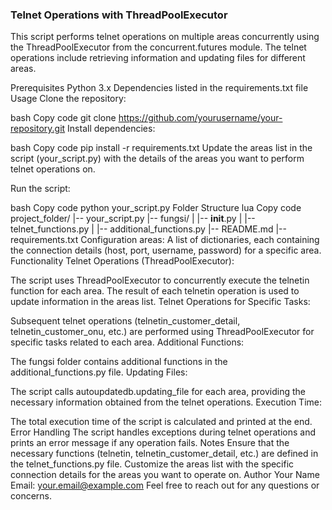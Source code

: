 ### Telnet Operations with ThreadPoolExecutor
This script performs telnet operations on multiple areas concurrently using the ThreadPoolExecutor from the concurrent.futures module. The telnet operations include retrieving information and updating files for different areas.

Prerequisites
Python 3.x
Dependencies listed in the requirements.txt file
Usage
Clone the repository:

bash
Copy code
git clone https://github.com/yourusername/your-repository.git
Install dependencies:

bash
Copy code
pip install -r requirements.txt
Update the areas list in the script (your_script.py) with the details of the areas you want to perform telnet operations on.

Run the script:

bash
Copy code
python your_script.py
Folder Structure
lua
Copy code
project_folder/
|-- your_script.py
|-- fungsi/
|   |-- __init__.py
|   |-- telnet_functions.py
|   |-- additional_functions.py
|-- README.md
|-- requirements.txt
Configuration
areas: A list of dictionaries, each containing the connection details (host, port, username, password) for a specific area.
Functionality
Telnet Operations (ThreadPoolExecutor):

The script uses ThreadPoolExecutor to concurrently execute the telnetin function for each area.
The result of each telnetin operation is used to update information in the areas list.
Telnet Operations for Specific Tasks:

Subsequent telnet operations (telnetin_customer_detail, telnetin_customer_onu, etc.) are performed using ThreadPoolExecutor for specific tasks related to each area.
Additional Functions:

The fungsi folder contains additional functions in the additional_functions.py file.
Updating Files:

The script calls autoupdatedb.updating_file for each area, providing the necessary information obtained from the telnet operations.
Execution Time:

The total execution time of the script is calculated and printed at the end.
Error Handling
The script handles exceptions during telnet operations and prints an error message if any operation fails.
Notes
Ensure that the necessary functions (telnetin, telnetin_customer_detail, etc.) are defined in the telnet_functions.py file.
Customize the areas list with the specific connection details for the areas you want to operate on.
Author
Your Name
Email: your.email@example.com
Feel free to reach out for any questions or concerns.

